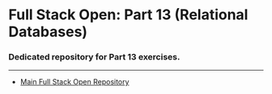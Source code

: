 # Full Stack Open: Part 13 (Relational Databases)
### Dedicated repository for Part 13 exercises. 
___
* [Main Full Stack Open Repository](https://github.com/wrongpixels/fsopen-2025)
